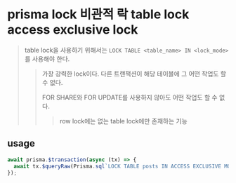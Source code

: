 # prisma lock 비관적 락 table lock access exclusive lock

> table lock을 사용하기 위해서는 `LOCK TABLE <table_name> IN <lock_mode>`를 사용해야 한다.
>
> > 가장 강력한 lock이다. 다른 트랜잭션이 해당 테이블에 그 어떤 작업도 할 수 없다.
> >
> > FOR SHARE와 FOR UPDATE를 사용하지 않아도 어떤 작업도 할 수 없다.
> >
> > > row lock에는 없는 table lock에만 존재하는 기능

## usage

```ts
await prisma.$transaction(async (tx) => {
  await tx.$queryRaw(Prisma.sql`LOCK TABLE posts IN ACCESS EXCLUSIVE MODE`);
});
```
